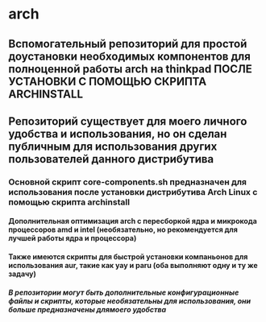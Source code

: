 # arch
## Вспомогательный репозиторий для простой доустановки необходимых компонентов для полноценной работы arch на thinkpad ПОСЛЕ УСТАНОВКИ С ПОМОЩЬЮ СКРИПТА ARCHINSTALL

## Репозиторий существует для моего личного удобства и использования, но он сделан публичным для использования других пользователей данного дистрибутива

### Основной скрипт core-components.sh предназначен для использования после установки дистрибутива Arch Linux с помощью скрипта archinstall


#### Дополнительная оптимизация arch с пересборкой ядра и микрокода процессоров amd и intel (необязательно, но рекомендуется для лучшей работы ядра и процессора)

#### Также имеются скрипты для быстрой установки компаньонов для использования aur, такие как yay и paru (оба выполняют одну и ту же задачу)

##### В репозитории могут быть дополнительные конфигурационные файлы и скрипты, которые необязательны для использования, они больше предназначены длямоего удобства

